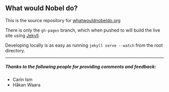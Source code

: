 What would Nobel do?
--------------------

This is the source repository for [whatwouldnobeldo.org](http://whatwouldnobeldo.org/)

There is only the `gh-pages` branch, which when pushed to will build the live site using [Jekyll](http://jekyllrb.com/).

Developing locally is as easy as running `jekyll serve --watch` from the root directory.

---

##### Thanks to the following people for providing comments and feedback:

* Carin Ism
* Håkan Waara
